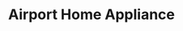 ---
title: "Airport Home Appliance"
url: /redwood-city/airport-home-appliance/
shop: Haushaltsgeräte
---